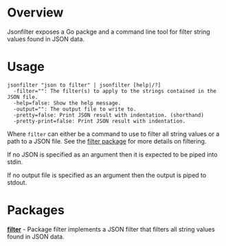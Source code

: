 # Overview

Jsonfilter exposes a Go packge and a command line tool for filter string values found in JSON data.

# Usage

	jsonfilter "json to filter" | jsonfilter [help|/?]
	  -filter="": The filter(s) to apply to the strings contained in the JSON file.
	  -help=false: Show the help message.
	  -output="": The output file to write to.
	  -pretty=false: Print JSON result with indentation. (shorthand)
	  -pretty-print=false: Print JSON result with indentation.

Where `filter` can either be a command to use to filter all string values or a path to a JSON file.
See the [filter package](filter) for more details on filtering.

If no JSON is specified as an argument then it is expected to be piped into stdin.

If no output file is specified as an argument then the output is piped to stdout.

# Packages

**[filter](filter)** - Package filter implements a JSON filter that filters all string values found in JSON data.